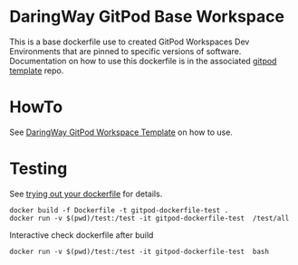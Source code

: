# DaringWay GitPod Base Workspace

This is a base dockerfile use to created GitPod Workspaces Dev Environments that are pinned to specific versions of software.  Documentation on how to use this dockerfile is in the associated [gitpod template](https://github.com/daringway/gitpod-template) repo.

# HowTo 

See [DaringWay GitPod Workspace Template](https://github.com/daringway/gitpod-template) on how to use.

# Testing
See [trying out your dockerfile](https://www.gitpod.io/docs/config-docker) for details.
```
docker build -f Dockerfile -t gitpod-dockerfile-test .
docker run -v $(pwd)/test:/test -it gitpod-dockerfile-test  /test/all
```

Interactive check dockerfile after build
```
docker run -v $(pwd)/test:/test -it gitpod-dockerfile-test  bash
```

